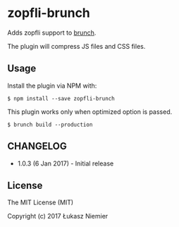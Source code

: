 # zopfli-brunch

Adds zopfli support to [brunch](http://brunch.io).

The plugin will compress JS files and CSS files.

## Usage

Install the plugin via NPM with:

```
$ npm install --save zopfli-brunch
```

This plugin works only when optimized option is passed.

```
$ brunch build --production
```

## CHANGELOG

* 1.0.3 (6 Jan 2017) - Initial release

## License

The MIT License (MIT)

Copyright (c) 2017 Łukasz Niemier
